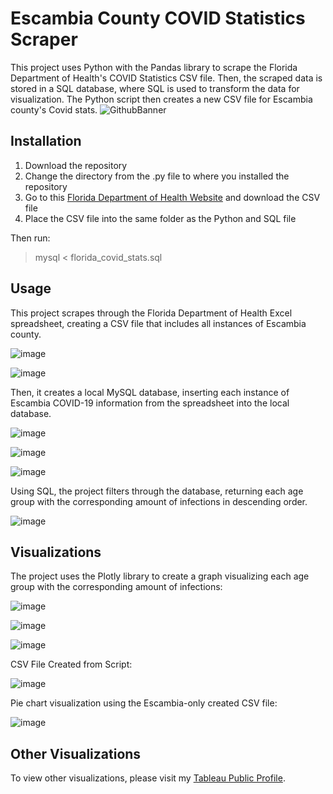 # Escambia County COVID Statistics Scraper

This project uses Python with the Pandas library to scrape the Florida Department of Health's COVID Statistics CSV file. Then, the scraped data is stored in a SQL database, where SQL is used to transform the data for visualization. The Python script then creates a new CSV file for Escambia county's Covid stats. 
![GithubBanner](https://user-images.githubusercontent.com/53328559/113212506-b6059400-922b-11eb-88fe-171baba2bd4c.png)


## Installation
1. Download the repository
2. Change the directory from the .py file to where you installed the repository
3. Go to this [Florida Department of Health Website](http://open-fdoh.hub.arcgis.com/datasets/florida-covid19-case-line-data-3/data) and download the CSV file
4. Place the CSV file into the same folder as the Python and SQL file


Then run: 
> mysql < florida_covid_stats.sql

## Usage

This project scrapes through the Florida Department of Health Excel spreadsheet, creating a CSV file that includes all instances of Escambia county.

![image](https://user-images.githubusercontent.com/53328559/111859728-2fce8100-8900-11eb-8307-323ff6ceac6f.png)

![image](https://user-images.githubusercontent.com/53328559/111859738-3bba4300-8900-11eb-835a-27664e3c52c3.png)


Then, it creates a local MySQL database, inserting each instance of Escambia COVID-19 information from the spreadsheet into the local database.

![image](https://user-images.githubusercontent.com/53328559/111859779-8a67dd00-8900-11eb-9e27-9755576a2270.png)


![image](https://user-images.githubusercontent.com/53328559/111854536-e9b3f600-88dc-11eb-8faf-b0101ca123b8.png)

![image](https://user-images.githubusercontent.com/53328559/111855623-313d8080-88e3-11eb-8041-cf9e9f1e945b.png)


Using SQL, the project filters through the database, returning each age group with the corresponding amount of infections in descending order.

![image](https://user-images.githubusercontent.com/53328559/111854740-1583ab80-88de-11eb-8f15-eac94c1e0fad.png)

## Visualizations

The project uses the Plotly library to create a graph visualizing each age group with the corresponding amount of infections: 

![image](https://user-images.githubusercontent.com/53328559/111859800-b08d7d00-8900-11eb-8fac-68d31a7e7adb.png)


![image](https://user-images.githubusercontent.com/53328559/111854823-8f1b9980-88de-11eb-98fe-b4201223e01e.png)



![image](https://user-images.githubusercontent.com/53328559/111855695-998c6200-88e3-11eb-8a79-134fbf09d161.png)


CSV File Created from Script:

![image](https://user-images.githubusercontent.com/53328559/111968530-7b2a9000-8ab6-11eb-9561-8d3ec3d67e6c.png)

Pie chart visualization using the Escambia-only created CSV file:

![image](https://user-images.githubusercontent.com/53328559/111855686-8bd6dc80-88e3-11eb-87b0-96aff525e0c9.png)

## Other Visualizations

To view other visualizations, please visit my [Tableau Public Profile](https://public.tableau.com/profile/david6095#!/).
